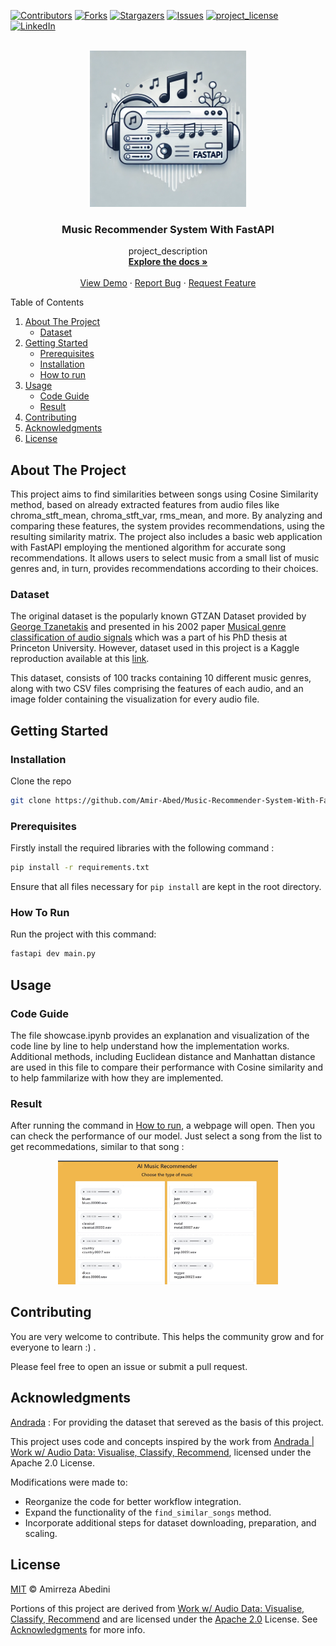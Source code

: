 <a id="readme-top"></a>

[![Contributors][contributors-shield]][contributors-url]
[![Forks][forks-shield]][forks-url]
[![Stargazers][stars-shield]][stars-url]
[![Issues][issues-shield]][issues-url]
[![project_license][license-shield]][license-url]
[![LinkedIn][linkedin-shield]][linkedin-url]

<br />
<div align="center">
  <a href="https://github.com/github_username/repo_name">
    <img src="images/logo.webp" alt="Logo" width="250" height="250">
  </a>

<h3 align="center">Music Recommender System With FastAPI</h3>

  <p align="center">
    project_description
    <br />
    <a href="https://github.com/github_username/repo_name"><strong>Explore the docs »</strong></a>
    <br />
    <br />
    <a href="https://github.com/github_username/repo_name">View Demo</a>
    ·
    <a href="https://github.com/github_username/repo_name/issues/new?labels=bug&template=bug-report---.md">Report Bug</a>
    ·
    <a href="https://github.com/github_username/repo_name/issues/new?labels=enhancement&template=feature-request---.md">Request Feature</a>
  </p>
</div>


<summary>Table of Contents</summary>
<ol>
  <li>
    <a href="#about-the-project">About The Project</a>
    <ul>
      <li><a href="#dataset">Dataset</a></li>
    </ul>
  </li>
  <li>
    <a href="#getting-started">Getting Started</a>
    <ul>
      <li><a href="#prerequisites">Prerequisites</a></li>
      <li><a href="#installation">Installation</a></li>
      <li><a href="#how-to-run">How to run</a></li>
    </ul>
  </li>
  <li>
    <a href="#usage">Usage</a>
    <ul>
      <li><a href="#code-guide">Code Guide</a></li>
      <li><a href="#result">Result</a></li>
    </ul>
  </li>
  <li><a href="#contributing">Contributing</a></li>
  <li><a href="#acknowledgments">Acknowledgments</a></li>
  <li><a href="#license">License</a></li>
</ol>


## About The Project
This project aims to find similarities between songs using Cosine Similarity method, based on already extracted features from audio files like chroma_stft_mean, chroma_stft_var, rms_mean, and more. By analyzing and comparing these features, the system provides recommendations, using the resulting similarity matrix. The project also includes a basic web application with FastAPI employing the mentioned algorithm for accurate song recommendations. It allows users to select music from a small list of music genres and, in turn, provides recommendations according to their choices.

### Dataset
The original dataset is the popularly known GTZAN Dataset provided by <a href = https://webhome.csc.uvic.ca/~gtzan/index.html#>George Tzanetakis</a> and presented in his 2002 paper <a href = https://dspace.library.uvic.ca/server/api/core/bitstreams/d7457cdf-e42f-4772-b9ee-801adf43f949/content>Musical genre classification of audio signals</a> which was a part of his PhD thesis at Princeton University. However, dataset used in this project is a Kaggle reproduction available at this <a href="https://www.kaggle.com/datasets/andradaolteanu/gtzan-dataset-music-genre-classification/data">link</a>.

This dataset, consists of 100 tracks containing 10 different music genres, along with two CSV files comprising the features of each audio, and an image folder containing the visualization for every audio file.

## Getting Started

### Installation
Clone the repo

```sh
git clone https://github.com/Amir-Abed/Music-Recommender-System-With-FastAPI.git
```

### Prerequisites
Firstly install the required libraries with the following command :

```sh 
pip install -r requirements.txt 
```
Ensure that all files necessary for ```pip install``` are kept in the root directory.

### How To Run
Run the project with this command:

```sh
fastapi dev main.py
```

## Usage

### Code Guide
The file showcase.ipynb provides an explanation and visualization of the code line by line to help understand how the implementation works. Additional methods, including Euclidean distance and Manhattan distance are used in this file to compare their performance with Cosine similarity and to help fammilarize with how they are implemented.

### Result
After running the command in <a href="#how-to-run">How to run</a>, a webpage will open. Then you can check the performance of our model. Just select a song from the list to get recommedations, similar to that song :
<p align="center"> 
  <img src="./preview/preview.gif" alt="Screenshots" width="70%" height="70%">
</p>

## Contributing
You are very welcome to contribute. This helps the community grow and for everyone to learn :) .

Please feel free to open an issue or submit a pull request.

## Acknowledgments
[Andrada](https://www.kaggle.com/andradaolteanu) : For providing the dataset that sereved as the basis of this project.

This project uses code and concepts inspired by the work from [Andrada | Work w/ Audio Data: Visualise, Classify, Recommend](https://www.kaggle.com/code/andradaolteanu/work-w-audio-data-visualise-classify-recommend), licensed under the Apache 2.0 License. 

Modifications were made to:
- Reorganize the code for better workflow integration.
- Expand the functionality of the `find_similar_songs` method.
- Incorporate additional steps for dataset downloading, preparation, and scaling.

## License
[MIT](LICENSE) © Amirreza Abedini

Portions of this project are derived from [Work w/ Audio Data: Visualise, Classify, Recommend](https://www.kaggle.com/code/andradaolteanu/work-w-audio-data-visualise-classify-recommend) and are licensed under the [Apache 2.0](LICENSE) License. See <a href="#acknowledgments">Acknowledgments</a> for more info.

[contributors-shield]: https://img.shields.io/github/contributors/github_username/repo_name.svg?style=for-the-badge
[contributors-url]: https://github.com/github_username/repo_name/graphs/contributors
[forks-shield]: https://img.shields.io/github/forks/github_username/repo_name.svg?style=for-the-badge
[forks-url]: https://github.com/github_username/repo_name/network/members
[stars-shield]: https://img.shields.io/github/stars/github_username/repo_name.svg?style=for-the-badge
[stars-url]: https://github.com/Amir-Abed/repo_name/stargazers
[issues-shield]: https://img.shields.io/github/issues/github_username/repo_name.svg?style=for-the-badge
[issues-url]: https://github.com/github_username/repo_name/issues
[license-shield]: https://img.shields.io/github/license/github_username/repo_name.svg?style=for-the-badge
[license-url]: https://github.com/github_username/repo_name/blob/master/LICENSE.txt
[linkedin-shield]: https://img.shields.io/badge/-LinkedIn-black.svg?style=for-the-badge&logo=linkedin&colorB=555
[linkedin-url]: https://linkedin.com/in/linkedin_username
[product-screenshot]: images/screenshot.png
